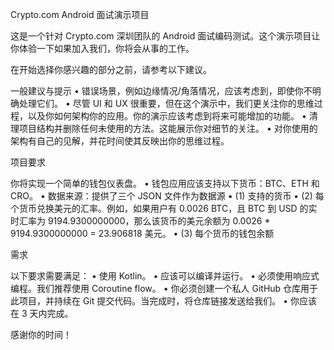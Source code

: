 Crypto.com Android 面试演示项目

这是一个针对 Crypto.com 深圳团队的 Android 面试编码测试。这个演示项目让你体验一下如果加入我们，你将会从事的工作。

在开始选择你感兴趣的部分之前，请参考以下建议。

一般建议与提示
•	错误场景，例如边缘情况/角落情况，应该考虑到，即使你不明确处理它们。
•	尽管 UI 和 UX 很重要，但在这个演示中，我们更关注你的思维过程，以及你如何架构你的应用。你的演示应该考虑到将来可能增加的功能。
•	清理项目结构并删除任何未使用的方法。这能展示你对细节的关注。
•	对你使用的架构有自己的见解，并花时间使其反映出你的思维过程。

项目要求

你将实现一个简单的钱包仪表盘。
•	钱包应用应该支持以下货币：BTC、ETH 和 CRO。
•	数据来源：提供了三个 JSON 文件作为数据源
•	(1) 支持的货币
•	(2) 每个货币兑换美元的汇率。例如，如果用户有 0.0026 BTC，且 BTC 到 USD 的实时汇率为 9194.9300000000，那么该货币的美元余额为 0.0026 * 9194.9300000000 = 23.906818 美元。
•	(3) 每个货币的钱包余额

需求

以下要求需要满足：
•	使用 Kotlin。
•	应该可以编译并运行。
•	必须使用响应式编程。我们推荐使用 Coroutine flow。
•	你必须创建一个私人 GitHub 仓库用于此项目，并持续在 Git 提交代码。当完成时，将仓库链接发送给我们。
•	你应该在 3 天内完成。

感谢你的时间！